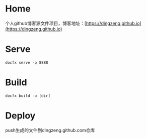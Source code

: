 # Home

个人github博客源文件项目，博客地址：[https://dingzeng.github.io](https://dingzeng.github.io)

# Serve

```
docfx serve -p 8888
```

# Build
```
docfx build -o [dir]
```

# Deploy
push生成的文件到dingzeng.github.com仓库
